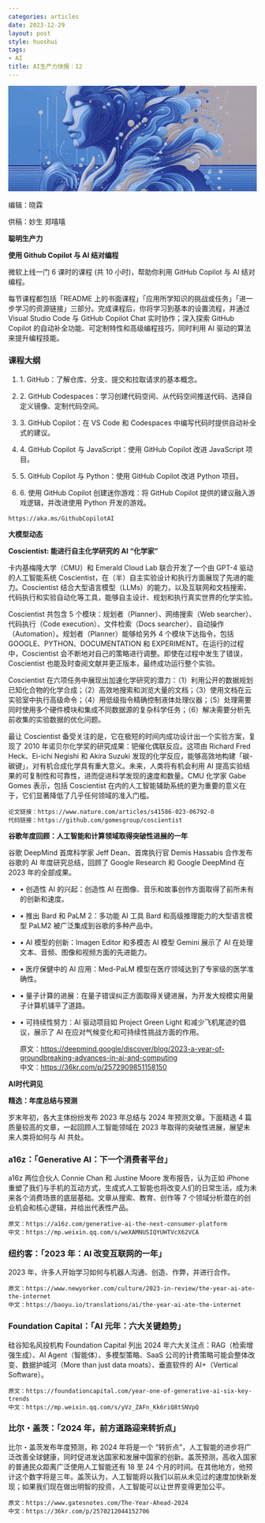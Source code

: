 ```yaml
---
categories: articles
date: 2023-12-29
layout: post
style: huoshui
tags:
- AI
title: AI生产力快报｜12
---
```


![](/assets/images/6ab02cae9b6f40128817bdfdec112b92.gif)

编辑：晓霖

供稿：妙生 郑嘻嘻

**聪明生产力**

  

  

  
  
  
  
  
  
  
  
  
  
  
  
  
  
  
  
**使用 Github Copilot 与 AI 结对编程**  
  
  
  
  
  
  
  
  
  
  
  
  
  
  
  

微软上线一门 6 课时的课程 (共 10 小时)，帮助你利用 GitHub Copilot 与 AI 结对编程。

每节课程都包括「README 上的书面课程」「应用所学知识的挑战或任务」「进一步学习的资源链接」三部分。完成课程后，你将学习到基本的设置流程，并通过
Visual Studio Code 与 GitHub Copilot Chat 实时协作；深入探索 GitHub Copilot
的自动补全功能、可定制特性和高级编程技巧，同时利用 AI 驱动的算法来提升编程技能。

### 课程大纲

  1. 1\. GitHub：了解仓库、分支、提交和拉取请求的基本概念。

  2. 2\. GitHub Codespaces：学习创建代码空间、从代码空间推送代码、选择自定义镜像、定制代码空间。

  3. 3\. GitHub Copilot：在 VS Code 和 Codespaces 中编写代码时提供自动补全式的建议。

  4. 4\. GitHub Copilot 与 JavaScript：使用 GitHub Copilot 改进 JavaScript 项目。

  5. 5\. GitHub Copilot 与 Python：使用 GitHub Copilot 改进 Python 项目。

  6. 6\. 使用 GitHub Copilot 创建迷你游戏：将 GitHub Copilot 提供的建议融入游戏逻辑，并改进使用 Python 开发的游戏。

    
    
    https://aka.ms/GithubCopilotAI

  

  

  

  

  

  

  

  

  

  

  

**大模型动态**

  

  

  
  
  
  
  
  
  
  
  
  
  
  
  
  
  
  
**Coscientist: 能进行自主化学研究的 AI “化学家”**  
  
  
  
  
  
  
  
  
  
  
  
  
  
  
  
  

卡内基梅隆大学（CMU）和 Emerald Cloud Lab 联合开发了一个由 GPT-4 驱动的人工智能系统
Coscientist，在（半）自主实验设计和执行方面展现了先进的能力。Coscientist
结合大型语言模型（LLMs）的能力，以及互联网和文档搜索、代码执行和实验自动化等工具，能够自主设计、规划和执行真实世界的化学实验。

Coscientist 共包含 5 个模块：规划者（Planner）、网络搜索（Web searcher）、代码执行（Code
execution）、文件检索（Docs searcher）、自动操作（Automation）。规划者（Planner）能够给另外 4 个模块下达指令，包括
GOOGLE、PYTHON、DOCUMENTATION 和 EXPERIMENT。在运行的过程中，Coscientist
会不断地对自己的策略进行调整。即使在过程中发生了错误，Coscientist 也能及时查阅文献并更正版本，最终成功运行整个实验。

Coscientist
在六项任务中展现出加速化学研究的潜力：（1）利用公开的数据规划已知化合物的化学合成；（2）高效地搜索和浏览大量的文档；（3）使用文档在云实验室中执行高级命令；（4）用低级指令精确控制液体处理仪器；（5）处理需要同时使用多个硬件模块和集成不同数据源的复杂科学任务；（6）解决需要分析先前收集的实验数据的优化问题。

最让 Coscientist 备受关注的是，它在极短的时间内成功设计出一个实验方案，复现了 2010 年诺贝尔化学奖的研究成果：钯催化偶联反应。这项由
Richard Fred Heck、Ei-ichi Negishi 和 Akira Suzuki
发现的化学反应，能够高效地构建「碳-碳键」，对有机合成化学具有重大意义。未来，人类将有机会利用 AI
提高实验结果的可复制性和可靠性，进而促进科学发现的速度和数量。CMU 化学家 Gabe Gomes 表示，包括 Coscientist
在内的人工智能辅助系统的更为重要的意义在于，它们显著降低了几乎任何领域的准入门槛。

    
    
    论文链接：https://www.nature.com/articles/s41586-023-06792-0  
    代码链接：https://github.com/gomesgroup/coscientist

  

  

  

  

  

  

  

  

  

  

  

  

  

  

  
  
  
  
  
  
  
  
  
  
  
  
  
  
  
  
**谷歌年度回顾：人工智能和计算领域取得突破性进展的一年**  
  
  
  
  
  
  
  
  
  
  
  
  
  
  
  
  

谷歌 DeepMind 首席科学家 Jeff Dean、首席执行官 Demis Hassabis 合作发布谷歌的 AI 年度研究总结，回顾了 Google
Research 和 Google DeepMind 在 2023 年的全部成果。

  * • 创造性 AI 的兴起：创造性 AI 在图像、音乐和故事创作方面取得了前所未有的创新和速度。

  * • 推出 Bard 和 PaLM 2：多功能 AI 工具 Bard 和高级推理能力的大型语言模型 PaLM2 被广泛集成到谷歌的多种产品中。

  * • AI 模型的创新：Imagen Editor 和多模态 AI 模型 Gemini 展示了 AI 在处理文本、音频、图像和视频方面的先进能力。

  * • 医疗保健中的 AI 应用：Med-PaLM 模型在医疗领域达到了专家级的医学准确性。

  * • 量子计算的进展：在量子错误纠正方面取得关键进展，为开发大规模实用量子计算机铺平了道路。

  * • 可持续性努力：AI 驱动项目如 Project Green Light 和减少飞机尾迹的倡议，展示了 AI 在应对气候变化和可持续性挑战方面的作用。

    
    
    原文：https://deepmind.google/discover/blog/2023-a-year-of-groundbreaking-advances-in-ai-and-computing  
    中文：https://36kr.com/p/2572909851158150

  

  

  

  

  

  

  

  

  

  

  

**AI时代洞见**

  

  

  
  
  
  
  
  
  
  
  
  
  
  
  
  
  
  
**精选：年度总结与预测**  
  
  
  
  
  
  
  
  
  
  
  
  
  
  
  

岁末年初，各大主体纷纷发布 2023 年总结与 2024 年预测文章。下面精选 4 篇质量较高的文章，一起回顾人工智能领域在 2023
年取得的突破性进展，展望未来人类将如何与 AI 共处。

### a16z：「Generative AI：下一个消费者平台」

a16z 两位合伙人 Connie Chan 和 Justine Moore 发布报告，认为正如 iPhone
重塑了我们与手机的互动方式，生成式人工智能也将改变人们的日常生活，成为未来各个消费场景的底层基础。文章从搜索、教育、创作等 7
个领域分析潜在的创业机会和核心逻辑，并给出代表性产品。

    
    
    原文：https://a16z.com/generative-ai-the-next-consumer-platform  
    中文：https://mp.weixin.qq.com/s/weXAMNUSIQYUHTVcX62VCA

### 纽约客：「2023 年：AI 改变互联网的一年」

2023 年，许多人开始学习如何与机器人沟通、创造、作弊，并进行合作。

    
    
    原文：https://www.newyorker.com/culture/2023-in-review/the-year-ai-ate-the-internet  
    中文：https://baoyu.io/translations/ai/the-year-ai-ate-the-internet

### Foundation Capital：「AI 元年：六大关键趋势」

硅谷知名风投机构 Foundation Capital 列出 2024 年六大关注点：RAG（检索增强生成）、AI
Agent（智能体）、多模型策略、SaaS 公司的计费策略可能会整体改变、数据护城河（More than just data moats）、垂直软件的
AI+（Vertical Software）。

    
    
    原文：https://foundationcapital.com/year-one-of-generative-ai-six-key-trends  
    中文：https://mp.weixin.qq.com/s/yVz_ZAFn_Kk6riQ8tSNVpQ

### 比尔・盖茨：「2024 年，前方道路迎来转折点」

比尔・盖茨发布年度预测，称 2024 年将是一个
“转折点”，人工智能的进步将广泛改善全球健康，同时促进发达国家和发展中国家的创新。盖茨预测，高收入国家的普通民众距离广泛使用人工智能还有 18 至 24
个月的时间。在其他地方，他预计这个数字将是三年。盖茨认为，人工智能将以我们以前从未见过的速度加快新发现；如果我们现在做出明智的投资，人工智能可以让世界变得更加公平。

    
    
    原文：https://www.gatesnotes.com/The-Year-Ahead-2024  
    中文：https://36kr.com/p/2570212044152706